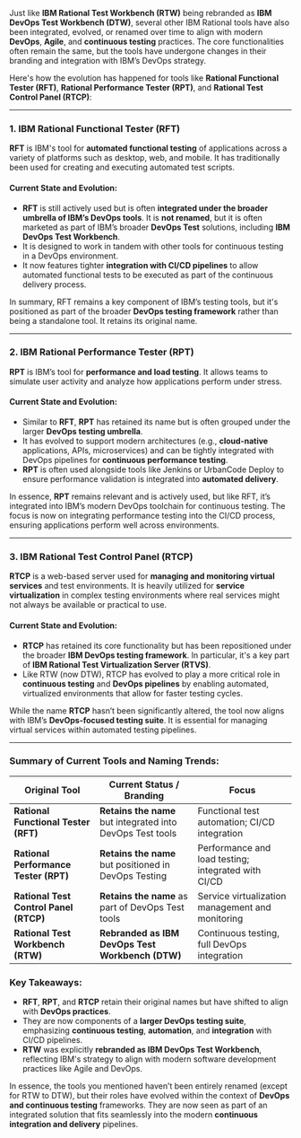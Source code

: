 Just like **IBM Rational Test Workbench (RTW)** being rebranded as **IBM DevOps Test Workbench (DTW)**, several other IBM Rational tools have also been integrated, evolved, or renamed over time to align with modern **DevOps**, **Agile**, and **continuous testing** practices. The core functionalities often remain the same, but the tools have undergone changes in their branding and integration with IBM’s DevOps strategy.

Here's how the evolution has happened for tools like **Rational Functional Tester (RFT)**, **Rational Performance Tester (RPT)**, and **Rational Test Control Panel (RTCP)**:

---

### 1. **IBM Rational Functional Tester (RFT)**
**RFT** is IBM's tool for **automated functional testing** of applications across a variety of platforms such as desktop, web, and mobile. It has traditionally been used for creating and executing automated test scripts.

#### Current State and Evolution:
- **RFT** is still actively used but is often **integrated under the broader umbrella of IBM’s DevOps tools**. It is **not renamed**, but it is often marketed as part of IBM’s broader **DevOps Test** solutions, including **IBM DevOps Test Workbench**.
- It is designed to work in tandem with other tools for continuous testing in a DevOps environment.
- It now features tighter **integration with CI/CD pipelines** to allow automated functional tests to be executed as part of the continuous delivery process.
  
In summary, RFT remains a key component of IBM’s testing tools, but it's positioned as part of the broader **DevOps testing framework** rather than being a standalone tool. It retains its original name.

---

### 2. **IBM Rational Performance Tester (RPT)**
**RPT** is IBM’s tool for **performance and load testing**. It allows teams to simulate user activity and analyze how applications perform under stress.

#### Current State and Evolution:
- Similar to **RFT**, **RPT** has retained its name but is often grouped under the larger **DevOps testing umbrella**.
- It has evolved to support modern architectures (e.g., **cloud-native** applications, APIs, microservices) and can be tightly integrated with DevOps pipelines for **continuous performance testing**.
- **RPT** is often used alongside tools like Jenkins or UrbanCode Deploy to ensure performance validation is integrated into **automated delivery**.

In essence, **RPT** remains relevant and is actively used, but like RFT, it’s integrated into IBM’s modern DevOps toolchain for continuous testing. The focus is now on integrating performance testing into the CI/CD process, ensuring applications perform well across environments.

---

### 3. **IBM Rational Test Control Panel (RTCP)**
**RTCP** is a web-based server used for **managing and monitoring virtual services** and test environments. It is heavily utilized for **service virtualization** in complex testing environments where real services might not always be available or practical to use.

#### Current State and Evolution:
- **RTCP** has retained its core functionality but has been repositioned under the broader **IBM DevOps testing framework**. In particular, it's a key part of **IBM Rational Test Virtualization Server (RTVS)**.
- Like RTW (now DTW), RTCP has evolved to play a more critical role in **continuous testing** and **DevOps pipelines** by enabling automated, virtualized environments that allow for faster testing cycles.
  
While the name **RTCP** hasn’t been significantly altered, the tool now aligns with IBM’s **DevOps-focused testing suite**. It is essential for managing virtual services within automated testing pipelines.

---

### **Summary of Current Tools and Naming Trends**:

| **Original Tool**                     | **Current Status / Branding**                       | **Focus**                                           |
|---------------------------------------|----------------------------------------------------|----------------------------------------------------|
| **Rational Functional Tester (RFT)**  | **Retains the name** but integrated into DevOps Test tools | Functional test automation; CI/CD integration       |
| **Rational Performance Tester (RPT)** | **Retains the name** but positioned in DevOps Testing | Performance and load testing; integrated with CI/CD |
| **Rational Test Control Panel (RTCP)**| **Retains the name** as part of DevOps Test tools   | Service virtualization management and monitoring    |
| **Rational Test Workbench (RTW)**     | **Rebranded as IBM DevOps Test Workbench (DTW)**    | Continuous testing, full DevOps integration         |

### Key Takeaways:
- **RFT**, **RPT**, and **RTCP** retain their original names but have shifted to align with **DevOps practices**.
- They are now components of a **larger DevOps testing suite**, emphasizing **continuous testing**, **automation**, and **integration** with CI/CD pipelines.
- **RTW** was explicitly **rebranded as IBM DevOps Test Workbench**, reflecting IBM's strategy to align with modern software development practices like Agile and DevOps.

In essence, the tools you mentioned haven’t been entirely renamed (except for RTW to DTW), but their roles have evolved within the context of **DevOps and continuous testing** frameworks. They are now seen as part of an integrated solution that fits seamlessly into the modern **continuous integration and delivery** pipelines.